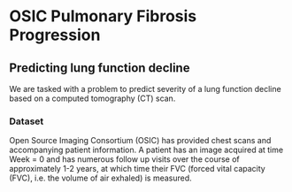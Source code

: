 # OSIC Pulmonary Fibrosis Progression
## Predicting lung function decline

We are tasked with a problem to predict severity of a lung function decline based on a computed tomography (CT) scan.

### Dataset
Open Source Imaging Consortium (OSIC) has provided chest scans and accompanying patient information. A patient has an image acquired at time Week = 0 and has numerous follow up visits over the course of approximately 1-2 years, at which time their FVC (forced vital capacity (FVC), i.e. the volume of air exhaled) is measured.
